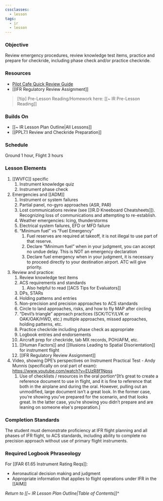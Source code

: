 ```yaml
---
cssclasses:
  - lesson
tags:
  - ir
  - lesson
---
```

### Objective
Review emergency procedures, review knowledge test items, practice and prepare for checkride, including phase check and/or practice checkride. 

### Resources
- [Pilot Cafe Quick Review Guide](https://www.pilotscafe.com/IFR-quick-review-guide/)
- [[IFR Regulatory Review Assignment]]

> [!tip] Pre-Lesson Reading/Homework here: [[~ IR Pre-Lesson Reading]]

### Builds On
- [[~ IR Lesson Plan Outline|All Lessons]]
- [[PPL7.1 Review and Checkride Preparation]]

### Schedule
Ground 1 hour, Flight 3 hours 

### Lesson Elements
1. [[WVFC]] specific
	1. Instrument knowledge quiz
	2. Instrument phase check
2. Emergencies and [[ADM]]
	1. Instrument or system failures 
	2. Partial panel, no-gyro approaches (ASR, PAR) 
	3. Lost communications review (see [[IR.D Kneeboard Cheatsheets]]). Recognizing loss of communications and attempting to re-establish. 
	4. Weather emergencies: Icing, thunderstorms 
	5. Electrical system failures, EFD or MFD failure 
	6. “Minimum fuel” vs “Fuel Emergency” 
		1. Fuel reserves are required at takeoff, it is not illegal to use part of that reserve. 
		2. Declare “Minimum fuel” when in your judgment, you can accept no undue delay. This is NOT an emergency declaration 
		3. Declare fuel emergency when in your judgment, it is necessary to proceed directly to your destination airport. ATC will give priority. 
3. Review and practice: 
	1. Review knowledge test items 
	2. ACS requirements and standards 
		1. Also helpful to read [[ACS Tips for Evaluators]]
	3. DPs, STARs 
	4. Holding patterns and entries 
	5. Non-precision and precision approaches to ACS standards 
	6. Circle to land approaches, risks, and how to fly MAP after circling 
	7. “Devil’s triangle” approach practices (SCK/TCY/LVK or OAK/OAK/HWD, etc.) multiple approaches, missed approaches, holding patterns, etc.
	8. Practice checkride including phase check as appropriate 
	9. Logbook entries and endorsements 
	10. Aircraft prep for checkride, tab MX records, POH/AFM, etc.
	11. [[Human Factors]] and [[Illusions Leading to Spatial Disorientation]] for instrument flight
	12. [[IFR Regulatory Review Assignment]]
4. Video, showing DPE’s perspectives on Instrument Practical Test - Andy Munnis (specifically on oral part of exam): https://www.youtube.com/watch?v=EUzR8f1Npss
	1. Use of checklists / resources in the oral portion^[It’s great to create a reference document to use in flight, and it is fine to reference that both in the airplane and during the oral. However, pulling out an unmodified, large document isn’t a great look. In the former case, you’re showing you’ve prepared for the scenario, and that looks great. In the latter case, you’re showing you didn’t prepare and are leaning on someone else's preparation.]
 
### Completion Standards
The student must demonstrate proficiency at IFR flight planning and all phases of IFR flight, to ACS standards, including ability to complete no precision approach without use of primary flight instruments.

### Required Logbook Phraseology
For [[FAR 61.65 Instrument Rating Reqs]]:
- Aeronautical decision making and judgment
- Appropriate information that applies to flight operations under IFR in the [[AIM]]

*Return to [[~ IR Lesson Plan Outline|Table of Contents]]^*